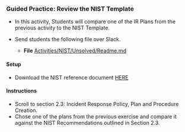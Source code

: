 ### Guided Practice: Review the NIST Template

- In this activity, Students will compare one of the IR Plans from the previous activity to the NIST Template.

- Send students the following file over Slack.

  - **File** [Activities/NIST/Unsolved/Readme.md](Activities/NIST/Unsolved/Readme.md)

#### Setup

- Download the NIST reference document [HERE](https://nvlpubs.nist.gov/nistpubs/specialpublications/nist.sp.800-61r2.pdf)

#### Instructions

- Scroll to section 2.3: Incident Response Policy, Plan and Procedure Creation.
- Chose one of the plans from the previous exercise and compare it against the NIST Recommendations outlined in Section 2.3.
